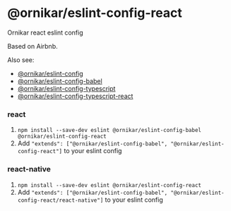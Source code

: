 # @ornikar/eslint-config-react

Ornikar react eslint config

Based on Airbnb.

Also see:

- [@ornikar/eslint-config](https://github.com/ornikar/eslint-configs/tree/master/%40ornikar/eslint-config)
- [@ornikar/eslint-config-babel](https://github.com/ornikar/eslint-configs/tree/master/%40ornikar/eslint-config-babel)
- [@ornikar/eslint-config-typescript](https://github.com/ornikar/eslint-configs/tree/master/%40ornikar/eslint-config-typescript)
- [@ornikar/eslint-config-typescript-react](https://github.com/ornikar/eslint-configs/tree/master/%40ornikar/eslint-config-typescript-react)

### react

1. `npm install --save-dev eslint @ornikar/eslint-config-babel @ornikar/eslint-config-react`
2. Add `"extends": ["@ornikar/eslint-config-babel", "@ornikar/eslint-config-react"]` to your eslint config

### react-native

1. `npm install --save-dev eslint @ornikar/eslint-config-react`
2. Add `"extends": ["@ornikar/eslint-config-babel", "@ornikar/eslint-config-react/react-native"]` to your eslint config
